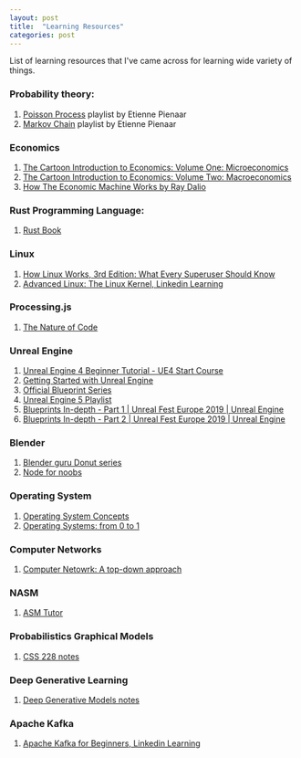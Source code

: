 ```yaml
---
layout: post
title:  "Learning Resources"
categories: post
---
```

List of learning resources that I've came across for learning wide variety of things.
<!--more-->
### Probability theory:

1. [Poisson Process](https://www.youtube.com/playlist?list=PL50jX08Oa0tYgnJ6uSOym0dDcf9nNlJCa) playlist by Etienne Pienaar
2. [Markov Chain](https://www.youtube.com/playlist?list=PL50jX08Oa0tacffir8UpFZPUyWQQu23qB) playlist by Etienne Pienaar

### Economics
1. [The Cartoon Introduction to Economics: Volume One: Microeconomics](https://www.goodreads.com/book/show/7333109-the-cartoon-introduction-to-economics)
2. [The Cartoon Introduction to Economics: Volume Two: Macroeconomics](https://www.goodreads.com/book/show/12004619-the-cartoon-introduction-to-economics)
3. [How The Economic Machine Works by Ray Dalio](https://www.youtube.com/watch?v=PHe0bXAIuk0)

### Rust Programming Language:

1. [Rust Book](https://doc.rust-lang.org/book/)

### Linux

1. [How Linux Works, 3rd Edition: What Every Superuser Should Know](https://www.amazon.in/How-Linux-Works-Brian-Ward/dp/1718500408/)
2. [Advanced Linux: The Linux Kernel, Linkedin Learning](https://www.linkedin.com/learning/advanced-linux-the-linux-kernel-2) 

### Processing.js

1. [The Nature of Code](https://natureofcode.com/book/)

### Unreal Engine

1. [Unreal Engine 4 Beginner Tutorial - UE4 Start Course](https://www.youtube.com/watch?v=_a6kcSP8R1Y)
2. [Getting Started with Unreal Engine](https://learning.edx.org/course/course-v1:RITx+UNRL101+2T2021/home)
3. [Official Blueprint Series](https://www.youtube.com/playlist?list=PLfQ3pODBwOcaV1TdnqNWLTJ4wiUzEvXis)
4. [Unreal Engine 5 Playlist](https://www.youtube.com/playlist?list=PLZlv_N0_O1gZmDqpSAEXEmATpv-HgQJYp)
5. [Blueprints In-depth - Part 1 \| Unreal Fest Europe 2019 \| Unreal Engine](https://www.youtube.com/watch?v=j6mskTgL7kU)
6. [Blueprints In-depth - Part 2 \| Unreal Fest Europe 2019 \| Unreal Engine](https://www.youtube.com/watch?v=0YMS2wnykbc)

### Blender
1. [Blender guru Donut series](https://www.youtube.com/watch?v=TPrnSACiTJ4&list=PLjEaoINr3zgEq0u2MzVgAaHEBt--xLB6U)
2. [Node for noobs](https://www.youtube.com/playlist?list=PLn3ukorJv4vtnU_TaZob7QD6Q8d9C9Ki7)

### Operating System
1. [Operating System Concepts](https://www.amazon.com/Operating-System-Concepts-Abraham-Silberschatz/dp/1119800366)
2. [Operating Systems: from 0 to 1](https://tuhdo.github.io/os01/)

### Computer Networks
1. [Computer Netowrk: A top-down approach](https://www.pearson.com/us/higher-education/program/Kurose-Pearson-e-Text-Computer-Networking-Access-Card-8th-Edition/PGM2877610.html)

### NASM
1. [ASM Tutor](https://asmtutor.com/)


### Probabilistics Graphical Models
1. [CSS 228 notes](https://ermongroup.github.io/cs228-notes/)

### Deep Generative Learning
1. [Deep Generative Models notes](https://deepgenerativemodels.github.io/notes/)

### Apache Kafka

1. [Apache Kafka for Beginners, Linkedin Learning](https://www.linkedin.com/learning/learn-apache-kafka-for-beginners/)